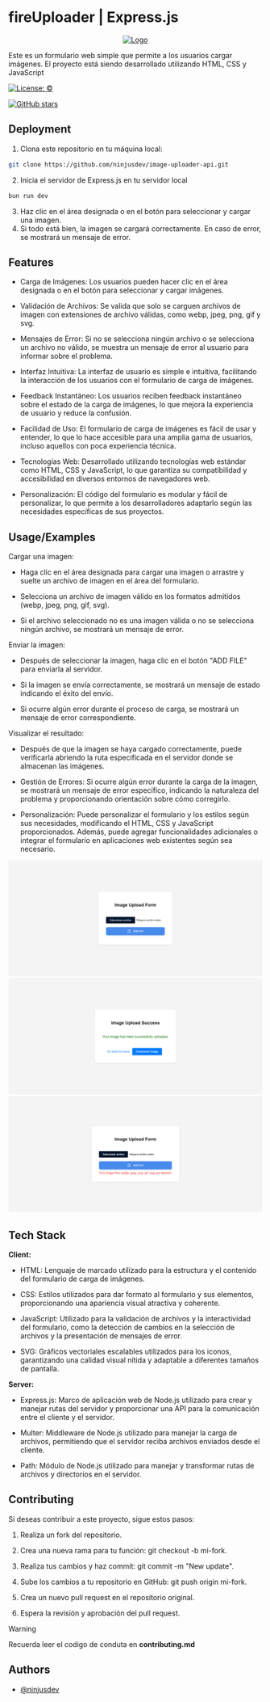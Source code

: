 # fireUploader | Express.js

<div align="center">
  <a href="https://postimg.cc/rDFYXKw8">
    <img src="https://i.postimg.cc/BnxWFFW1/fire-Upload.png" alt="Logo" width="200" height="200">
  </a>
</div>

Este es un formulario web simple que permite a los usuarios cargar imágenes. El proyecto está siendo desarrollado utilizando HTML, CSS y JavaScript

[![License: ©](https://img.shields.io/badge/License-%C2%A9-lightgrey.svg)](https://creativecommons.org/licenses/by-nc-nd/4.0/)

[![GitHub stars](https://img.shields.io/github/stars/ninjusdev/firaUpload.svg?style=social)](https://github.com/ninjusdev/firaUpload/stargazers)

## Deployment

1. Clona este repositorio en tu máquina local:

```bash
git clone https://github.com/ninjusdev/image-uploader-api.git
```

2. Inicia el servidor de Express.js en tu servidor local

```bash
bun run dev
```

3. Haz clic en el área designada o en el botón para seleccionar y cargar una imagen.
4. Si todo está bien, la imagen se cargará correctamente. En caso de error, se mostrará un mensaje de error.

## Features

- Carga de Imágenes: Los usuarios pueden hacer clic en el área designada o en el botón para seleccionar y cargar imágenes.

- Validación de Archivos: Se valida que solo se carguen archivos de imagen con extensiones de archivo válidas, como webp, jpeg, png, gif y svg.

- Mensajes de Error: Si no se selecciona ningún archivo o se selecciona un archivo no válido, se muestra un mensaje de error al usuario para informar sobre el problema.

- Interfaz Intuitiva: La interfaz de usuario es simple e intuitiva, facilitando la interacción de los usuarios con el formulario de carga de imágenes.

- Feedback Instantáneo: Los usuarios reciben feedback instantáneo sobre el estado de la carga de imágenes, lo que mejora la experiencia de usuario y reduce la confusión.

- Facilidad de Uso: El formulario de carga de imágenes es fácil de usar y entender, lo que lo hace accesible para una amplia gama de usuarios, incluso aquellos con poca experiencia técnica.

- Tecnologías Web: Desarrollado utilizando tecnologías web estándar como HTML, CSS y JavaScript, lo que garantiza su compatibilidad y accesibilidad en diversos entornos de navegadores web.

- Personalización: El código del formulario es modular y fácil de personalizar, lo que permite a los desarrolladores adaptarlo según las necesidades específicas de sus proyectos.

## Usage/Examples

Cargar una imagen:

- Haga clic en el área designada para cargar una imagen o arrastre y suelte un archivo de imagen en el área del formulario.

- Selecciona un archivo de imagen válido en los formatos admitidos (webp, jpeg, png, gif, svg).

- Si el archivo seleccionado no es una imagen válida o no se selecciona ningún archivo, se mostrará un mensaje de error.

Enviar la imagen:

- Después de seleccionar la imagen, haga clic en el botón "ADD FILE" para enviarla al servidor.

- Si la imagen se envía correctamente, se mostrará un mensaje de estado indicando el éxito del envío.

- Si ocurre algún error durante el proceso de carga, se mostrará un mensaje de error correspondiente.

Visualizar el resultado:

- Después de que la imagen se haya cargado correctamente, puede verificarla abriendo la ruta especificada en el servidor donde se almacenan las imágenes.

- Gestión de Errores: Si ocurre algún error durante la carga de la imagen, se mostrará un mensaje de error específico, indicando la naturaleza del problema y proporcionando orientación sobre cómo corregirlo.

- Personalización: Puede personalizar el formulario y los estilos según sus necesidades, modificando el HTML, CSS y JavaScript proporcionados. Además, puede agregar funcionalidades adicionales o integrar el formulario en aplicaciones web existentes según sea necesario.

![FormView](./examples/FormView.png)
![SuccesfulExample](./examples/SuccesfulExample.png)
![ErrorExample](./examples/ErrorExample.png)

## Tech Stack

**Client:**

- HTML: Lenguaje de marcado utilizado para la estructura y el contenido del formulario de carga de imágenes.

- CSS: Estilos utilizados para dar formato al formulario y sus elementos, proporcionando una apariencia visual atractiva y coherente.

- JavaScript: Utilizado para la validación de archivos y la interactividad del formulario, como la detección de cambios en la selección de archivos y la presentación de mensajes de error.

- SVG: Gráficos vectoriales escalables utilizados para los iconos, garantizando una calidad visual nítida y adaptable a diferentes tamaños de pantalla.

**Server:**

- Express.js: Marco de aplicación web de Node.js utilizado para crear y manejar rutas del servidor y proporcionar una API para la comunicación entre el cliente y el servidor.

- Multer: Middleware de Node.js utilizado para manejar la carga de archivos, permitiendo que el servidor reciba archivos enviados desde el cliente.

- Path: Módulo de Node.js utilizado para manejar y transformar rutas de archivos y directorios en el servidor.

## Contributing

Si deseas contribuir a este proyecto, sigue estos pasos:

1. Realiza un fork del repositorio.

2. Crea una nueva rama para tu función: git checkout -b mi-fork.

3. Realiza tus cambios y haz commit: git commit -m "New update".

4. Sube los cambios a tu repositorio en GitHub: git push origin mi-fork.

5. Crea un nuevo pull request en el repositorio original.

6. Espera la revisión y aprobación del pull request.

> [!WARNING]
> Recuerda leer el codigo de conduta en **contributing.md**

## Authors

- [@ninjusdev](https://www.github.com/ninjusdev)
